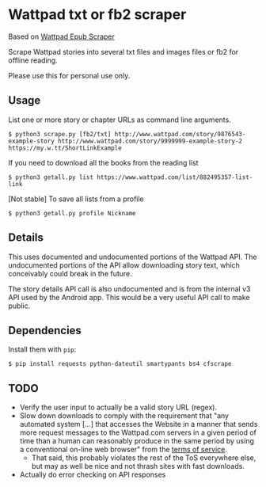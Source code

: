# Wattpad txt or fb2 scraper

Based on [Wattpad Epub Scraper](https://github.com/de3sw2aq1/wattpad-ebook-scraper)

Scrape Wattpad stories into several txt files and images files or fb2 for offline reading.

Please use this for personal use only.

## Usage

List one or more story or chapter URLs as command line arguments.

```
$ python3 scrape.py [fb2/txt] http://www.wattpad.com/story/9876543-example-story http://www.wattpad.com/story/9999999-example-story-2 https://my.w.tt/ShortLinkExample
```

If you need to download all the books from the reading list

```
$ python3 getall.py list https://www.wattpad.com/list/882495357-list-link
```

[Not stable] To save all lists from a profile

```
$ python3 getall.py profile Nickname
```

## Details

This uses documented and undocumented portions of the Wattpad API. The undocumented portions of the API allow downloading story text, which conceivably could break in the future.

The story details API call is also undocumented and is from the internal v3 API used by the Android app. This would be a very useful API call to make public.

## Dependencies

Install them with `pip`:

```
$ pip install requests python-dateutil smartypants bs4 cfscrape
```

## TODO

*   Verify the user input to actually be a valid story URL (regex).
*   Slow down downloads to comply with the requirement that "any automated system [...] that accesses the Website in a manner that sends more request messages to the Wattpad.com servers in a given period of time than a human can reasonably produce in the same period by using a conventional on-line web browser" from the [terms of service](http://www.wattpad.com/terms).
    -   That said, this probably violates the rest of the ToS everywhere else, but may as well be nice and not thrash sites with fast downloads.
*   Actually do error checking on API responses
